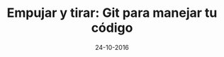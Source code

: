 ---
title: Empujar y tirar&#58; Git para manejar tu código
speaker: Axel Blanco Cerro
bio: Estudiante de Ingeniería Informática y Gulero comprometido, invierte su (poco) tiempo libre intentando compartir sus conocimientos y aprendiendo cosas nuevas. Últimamente se puede estudiar este raro espécimen cafeinómano en el despacho del GUL.
date: 24-10-2016
time: 10:00-12:00
link: https://twitter.com/drimmark
github: https://github.com/drimmark
description:  Git es una herramienta libre para el control de versiones del código. El hecho es que es mucho más potente que eso. En esta charla veremos los fundamentos de git, como hacerlo funcionar en nuestra máquina con nuestro código, algunas buenas prácticas y trabajaremos con servidores remotos.
requirements:  Además de las ganas de cacharrear, es recomendable un portátil con git instalado (preferiblemente con Linux, pero no imprescindiblemente), ya que tendrá formato taller.
keyword: git
---
